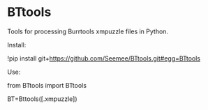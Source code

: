 # BTtools
Tools for processing Burrtools xmpuzzle files in Python.

Install:

!pip install git+https://github.com/Seemee/BTtools.git#egg=BTtools

Use:

from BTtools import BTtools

BT=Bttools([<filename>.xmpuzzle])
